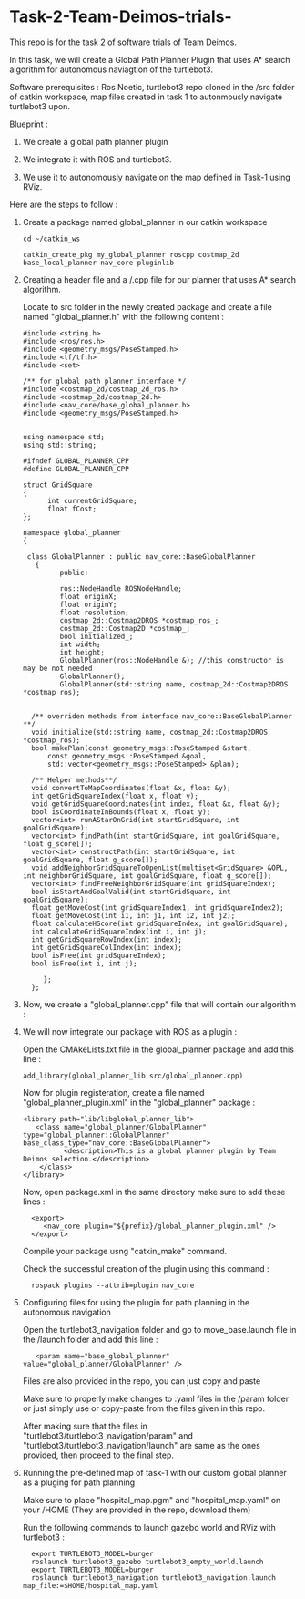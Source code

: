 # Task-2-Team-Deimos-trials-
This repo is for the task 2 of software trials of Team Deimos.

In this task, we will create a Global Path Planner Plugin that uses A* search algorithm for autonomous naviagtion of the turtlebot3. 

Software prerequisites : Ros Noetic, turtlebot3 repo cloned in the /src folder of catkin workspace, map files created in task 1 to autonmously navigate turtlebot3 upon.

Blueprint :
   1. We create a global path planner plugin 
            
   2. We integrate it with ROS and turtlebot3.
            
   3. We use it to autonomously navigate on the map defined in Task-1 using RViz.

Here are the steps to follow :

   1. Create a package named global_planner in our catkin workspace

          cd ~/catkin_ws
      
          catkin_create_pkg my_global_planner roscpp costmap_2d base_local_planner nav_core pluginlib

   2. Creating a header file and a /.cpp file for our planner that uses A* search algorithm.
      
       Locate to src folder in the newly created package and create a file named "global_planner.h" with the following content :

          #include <string.h>
          #include <ros/ros.h>
          #include <geometry_msgs/PoseStamped.h>
          #include <tf/tf.h>
          #include <set>

          /** for global path planner interface */
          #include <costmap_2d/costmap_2d_ros.h>
          #include <costmap_2d/costmap_2d.h>       
          #include <nav_core/base_global_planner.h>
          #include <geometry_msgs/PoseStamped.h>


          using namespace std;
          using std::string;

          #ifndef GLOBAL_PLANNER_CPP
          #define GLOBAL_PLANNER_CPP

          struct GridSquare
          {
                int currentGridSquare;
                float fCost;
          };

          namespace global_planner
          {

           class GlobalPlanner : public nav_core::BaseGlobalPlanner
             {
                   public:

                   ros::NodeHandle ROSNodeHandle;
                   float originX;
                   float originY;
                   float resolution;
                   costmap_2d::Costmap2DROS *costmap_ros_;
                   costmap_2d::Costmap2D *costmap_;
                   bool initialized_;
                   int width;
                   int height;
                   GlobalPlanner(ros::NodeHandle &); //this constructor is may be not needed
                   GlobalPlanner();
                   GlobalPlanner(std::string name, costmap_2d::Costmap2DROS *costmap_ros);

  
            /** overriden methods from interface nav_core::BaseGlobalPlanner **/
            void initialize(std::string name, costmap_2d::Costmap2DROS *costmap_ros);
            bool makePlan(const geometry_msgs::PoseStamped &start,
                const geometry_msgs::PoseStamped &goal,
                std::vector<geometry_msgs::PoseStamped> &plan);

            /** Helper methods**/
            void convertToMapCoordinates(float &x, float &y);
            int getGridSquareIndex(float x, float y);
            void getGridSquareCoordinates(int index, float &x, float &y);
            bool isCoordinateInBounds(float x, float y);
            vector<int> runAStarOnGrid(int startGridSquare, int goalGridSquare);
            vector<int> findPath(int startGridSquare, int goalGridSquare, float g_score[]);
            vector<int> constructPath(int startGridSquare, int goalGridSquare, float g_score[]);
            void addNeighborGridSquareToOpenList(multiset<GridSquare> &OPL, int neighborGridSquare, int goalGridSquare, float g_score[]);
            vector<int> findFreeNeighborGridSquare(int gridSquareIndex);
            bool isStartAndGoalValid(int startGridSquare, int goalGridSquare);
            float getMoveCost(int gridSquareIndex1, int gridSquareIndex2);
            float getMoveCost(int i1, int j1, int i2, int j2);
            float calculateHScore(int gridSquareIndex, int goalGridSquare);
            int calculateGridSquareIndex(int i, int j);
            int getGridSquareRowIndex(int index);
            int getGridSquareColIndex(int index);
            bool isFree(int gridSquareIndex); 
            bool isFree(int i, int j);
  
               };
            };


   3. Now, we create a "global_planner.cpp" file that will contain our algorithm :
     

   4. We will now integrate our package with ROS as a plugin :
 
       Open the CMAkeLists.txt file in the global_planner package and add this line :
      
          add_library(global_planner_lib src/global_planner.cpp)

       Now for plugin registeration, create a file named "global_planner_plugin.xml" in the "global_planner" package :

          <library path="lib/libglobal_planner_lib">
             <class name="global_planner/GlobalPlanner" type="global_planner::GlobalPlanner" base_class_type="nav_core::BaseGlobalPlanner">
                    <description>This is a global planner plugin by Team Deimos selection.</description>
              </class>
          </library>


      Now, open package.xml in the same directory make sure to add these lines :

            <export>
               <nav_core plugin="${prefix}/global_planner_plugin.xml" />
            </export>

      Compile your package usng "catkin_make" command.

      Check the successful creation of the plugin using this command :

            rospack plugins --attrib=plugin nav_core


  5. Configuring files for using the plugin for path planning in the autonomous navigation 

       Open the turtlebot3_navigation folder and go to move_base.launch file in the /launch folder and add this line :

            <param name="base_global_planner" value="global_planner/GlobalPlanner" />
       
       Files are also provided in the repo, you can just copy and paste
       
       Make sure to properly make changes to .yaml files in the /param folder or just simply use or copy-paste from the files given in this repo.

       After making sure that the files in "turtlebot3/turtlebot3_navigation/param" and "turtlebot3/turtlebot3_navigation/launch" are same as the ones provided, then proceed to the final step.


   7. Running the pre-defined map of task-1 with our custom global planner as a pluging for path planning

       Make sure to place "hospital_map.pgm" and "hospital_map.yaml" on your /HOME  (They are provided in the repo, download them)

       Run the following commands to launch gazebo world and RViz with turtlebot3 :

            export TURTLEBOT3_MODEL=burger
            roslaunch turtlebot3_gazebo turtlebot3_empty_world.launch
            export TURTLEBOT3_MODEL=burger
            roslaunch turtlebot3_navigation turtlebot3_navigation.launch map_file:=$HOME/hospital_map.yaml           

         
      
   

      

            
